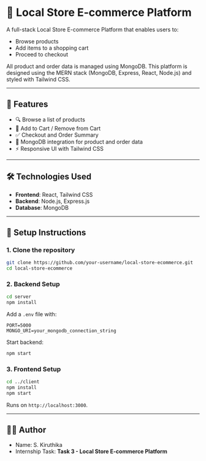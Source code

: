 # 🛒 Local Store E-commerce Platform

A full-stack Local Store E-commerce Platform that enables users to:

- Browse products  
- Add items to a shopping cart  
- Proceed to checkout  

All product and order data is managed using MongoDB. This platform is designed using the MERN stack (MongoDB, Express, React, Node.js) and styled with Tailwind CSS.

---

## 🚀 Features

- 🔍 Browse a list of products  
- 🛒 Add to Cart / Remove from Cart  
- ✅ Checkout and Order Summary  
- 🧩 MongoDB integration for product and order data  
- ⚡ Responsive UI with Tailwind CSS  

---

## 🛠️ Technologies Used

- **Frontend**: React, Tailwind CSS  
- **Backend**: Node.js, Express.js  
- **Database**: MongoDB  

---

## 🔧 Setup Instructions

### 1. Clone the repository

```bash
git clone https://github.com/your-username/local-store-ecommerce.git
cd local-store-ecommerce
```

### 2. Backend Setup

```bash
cd server
npm install
```

Add a `.env` file with:

```env
PORT=5000
MONGO_URI=your_mongodb_connection_string
```

Start backend:

```bash
npm start
```

### 3. Frontend Setup

```bash
cd ../client
npm install
npm start
```

Runs on `http://localhost:3000`.

---

## 🧑‍💻 Author

- Name: S. Kiruthika  
- Internship Task: **Task 3 - Local Store E-commerce Platform**
